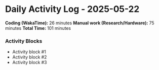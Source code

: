 # Daily Activity Log - 2025-05-22

**Coding (WakaTime):** 26 minutes
**Manual work (Research/Hardware):** 75 minutes
**Total Time:** 101 minutes

### Activity Blocks
- Activity block #1
- Activity block #2
- Activity block #3
